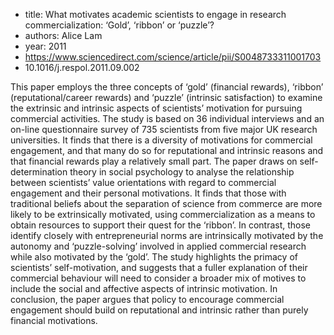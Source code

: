 - title: What motivates academic scientists to engage in research commercialization: ‘Gold’, ‘ribbon’ or ‘puzzle’?
- authors: Alice Lam
- year: 2011
- https://www.sciencedirect.com/science/article/pii/S0048733311001703
- 10.1016/j.respol.2011.09.002

This paper employs the three concepts of ‘gold’ (financial rewards), ‘ribbon’ (reputational/career rewards) and ‘puzzle’ (intrinsic satisfaction) to examine the extrinsic and intrinsic aspects of scientists’ motivation for pursuing commercial activities. The study is based on 36 individual interviews and an on-line questionnaire survey of 735 scientists from five major UK research universities. It finds that there is a diversity of motivations for commercial engagement, and that many do so for reputational and intrinsic reasons and that financial rewards play a relatively small part. The paper draws on self-determination theory in social psychology to analyse the relationship between scientists’ value orientations with regard to commercial engagement and their personal motivations. It finds that those with traditional beliefs about the separation of science from commerce are more likely to be extrinsically motivated, using commercialization as a means to obtain resources to support their quest for the ‘ribbon’. In contrast, those identify closely with entrepreneurial norms are intrinsically motivated by the autonomy and ‘puzzle-solving’ involved in applied commercial research while also motivated by the ‘gold’. The study highlights the primacy of scientists’ self-motivation, and suggests that a fuller explanation of their commercial behaviour will need to consider a broader mix of motives to include the social and affective aspects of intrinsic motivation. In conclusion, the paper argues that policy to encourage commercial engagement should build on reputational and intrinsic rather than purely financial motivations.